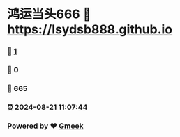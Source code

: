 # 鸿运当头666 :link: https://lsydsb888.github.io 
### :page_facing_up: [1](https://lsydsb888.github.io/tag.html) 
### :speech_balloon: 0 
### :hibiscus: 665 
### :alarm_clock: 2024-08-21 11:07:44 
### Powered by :heart: [Gmeek](https://github.com/Meekdai/Gmeek)
